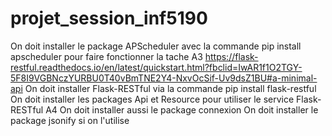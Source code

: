 # projet_session_inf5190

On doit installer le package APScheduler avec la commande pip install apscheduler  pour faire fonctionner la tache A3
https://flask-restful.readthedocs.io/en/latest/quickstart.html?fbclid=IwAR1f1O2TGY-5F8I9VGBNczYURBU0T40vBmTNE2Y4-NxvOcSif-Uv9dsZ1BU#a-minimal-api
On doit installer Flask-RESTful via la commande pip install flask-restful
On doit installer les packages Api et Resource pour utiliser le service Flask-RESTful A4
On doit installer aussi le package connexion
On doit installer le package jsonify si on l'utilise

